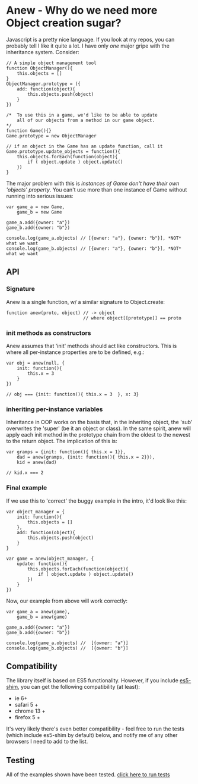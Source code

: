 # Anew - Why do we need more Object creation sugar?

Javascript is a pretty nice language.  If you look at my repos, you can probably tell I like it quite a lot.  I have only *one* major gripe with the inheritance system.  Consider:

    // A simple object management tool
    function ObjectManager(){
        this.objects = []
    }
    ObjectManager.prototype = ({
        add: function(object){
            this.objects.push(object)
        }
    })

    /*  To use this in a game, we'd like to be able to update
        all of our objects from a method in our game object.
    */
    function Game(){}
    Game.prototype = new ObjectManager
    
    // if an object in the Game has an update function, call it
    Game.prototype.update_objects = function(){
        this.objects.forEach(function(object){
            if ( object.update ) object.update()
        })
    }

The major problem with this is *instances of Game don't have their own 'objects' property*. You can't use more than one instance of Game without running into serious issues:

    var game_a = new Game,
        game_b = new Game

    game_a.add({owner: "a"})
    game_b.add({owner: "b"})

    console.log(game_a.objects) // [{owner: "a"}, {owner: "b"}], *NOT* what we want
    console.log(game_b.objects) // [{owner: "a"}, {owner: "b"}], *NOT* what we want

## API

### Signature

Anew is a single function, w/ a similar signature to Object.create:

    function anew(proto, object) // -> object 
                                 // where object[[prototype]] == proto

### init methods as constructors

Anew assumes that 'init' methods should act like constructors.  This is where all per-instance
properties are to be defined, e.g.:

    var obj = anew(null, {
        init: function(){
            this.x = 3   
        }
    })

    // obj === {init: function(){ this.x = 3  }, x: 3}
 
### inheriting per-instance variables

Inheritance in OOP works on the basis that, in the inheriting object, the 'sub' overwrites the 'super' (be it an object or class).  In the same spirit, anew will apply each init method in the prototype chain from the oldest to the newest to the return object.  The implication of this is:

    var gramps = {init: function(){ this.x = 1}},
        dad = anew(gramps, {init: function(){ this.x = 2}}),
        kid = anew(dad)

    // kid.x === 2

### Final example

If we use this to 'correct' the buggy example in the intro, it'd look like this:

    var object_manager = {
        init: function(){
            this.objects = []
        },
        add: function(object){
            this.objects.push(object)   
        }
    }

    var game = anew(object_manager, {
        update: function(){
            this.objects.forEach(function(object){
                if ( object.update ) object.update()
            })
        }
    })

Now, our example from above will work correctly:

    var game_a = anew(game),
        game_b = anew(game)

    game_a.add({owner: "a"})
    game_b.add({owner: "b"})

    console.log(game_a.objects) //  [{owner: "a"}]
    console.log(game_b.objects) //  [{owner: "b"}]


## Compatibility

The library itself is based on ES5 functionality.  However, if you include [es5-shim](https://github.com/kriskowal/es5-shim), you can get the following compatibility (at least):

 * ie 6+
 * safari 5 + 
 * chrome 13 + 
 * firefox 5 + 

It's very likely there's even better compatibility - feel free to run the tests (which include es5-shim by default) below, and notify me of any other browsers I need to add to the list.

## Testing

All of the examples shown have been tested.  [click here to run tests](http://hughfdjackson.github.com/anew/src-test/SpecRunner.html)
